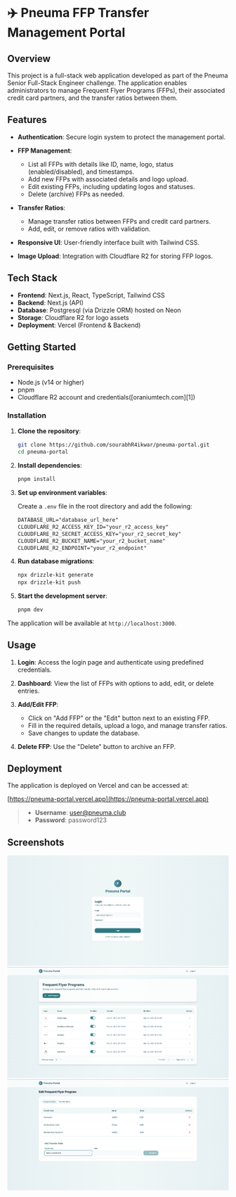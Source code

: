# ✈️  Pneuma FFP Transfer Management Portal

## Overview

This project is a full-stack web application developed as part of the Pneuma Senior Full-Stack Engineer challenge. The application enables administrators to manage Frequent Flyer Programs (FFPs), their associated credit card partners, and the transfer ratios between them.

## Features

* **Authentication**: Secure login system to protect the management portal.
* **FFP Management**:

  * List all FFPs with details like ID, name, logo, status (enabled/disabled), and timestamps.
  * Add new FFPs with associated details and logo upload.
  * Edit existing FFPs, including updating logos and statuses.
  * Delete (archive) FFPs as needed.
* **Transfer Ratios**:

  * Manage transfer ratios between FFPs and credit card partners.
  * Add, edit, or remove ratios with validation.
* **Responsive UI**: User-friendly interface built with Tailwind CSS.
* **Image Upload**: Integration with Cloudflare R2 for storing FFP logos.

## Tech Stack

* **Frontend**: Next.js, React, TypeScript, Tailwind CSS
* **Backend**: Next.js (API)
* **Database**: Postgresql (via Drizzle ORM) hosted on Neon
* **Storage**: Cloudflare R2 for logo assets
* **Deployment**: Vercel (Frontend & Backend)

## Getting Started

### Prerequisites

* Node.js (v14 or higher)
* pnpm
* Cloudflare R2 account and credentials([oraniumtech.com][1])

### Installation

1. **Clone the repository**:

   ```bash
   git clone https://github.com/sourabhR4ikwar/pneuma-portal.git
   cd pneuma-portal
   ```



2. **Install dependencies**:

   ```bash
   pnpm install
   ```



3. **Set up environment variables**:

   Create a `.env` file in the root directory and add the following:

   ```env
   DATABASE_URL="database_url_here"
   CLOUDFLARE_R2_ACCESS_KEY_ID="your_r2_access_key"
   CLOUDFLARE_R2_SECRET_ACCESS_KEY="your_r2_secret_key"
   CLOUDFLARE_R2_BUCKET_NAME="your_r2_bucket_name"
   CLOUDFLARE_R2_ENDPOINT="your_r2_endpoint"

   ```



4. **Run database migrations**:

   ```bash
   npx drizzle-kit generate
   npx drizzle-kit push
   ```



5. **Start the development server**:

   ```bash
   pnpm dev
   ```



The application will be available at `http://localhost:3000`.

## Usage

1. **Login**: Access the login page and authenticate using predefined credentials.
2. **Dashboard**: View the list of FFPs with options to add, edit, or delete entries.
3. **Add/Edit FFP**:

   * Click on "Add FFP" or the "Edit" button next to an existing FFP.
   * Fill in the required details, upload a logo, and manage transfer ratios.
   * Save changes to update the database.
4. **Delete FFP**: Use the "Delete" button to archive an FFP.

## Deployment

The application is deployed on Vercel and can be accessed at:

[https://pneuma-portal.vercel.app](https://pneuma-portal.vercel.app)

 
> - **Username**:  user@pneuma.club
> - **Password**:  password123

## Screenshots

![oaicite:111](./screenshots/login.png)
![oaicite:112](./screenshots/dashboard.png)
![oaicite:113](./screenshots/edit-ffp.png)

